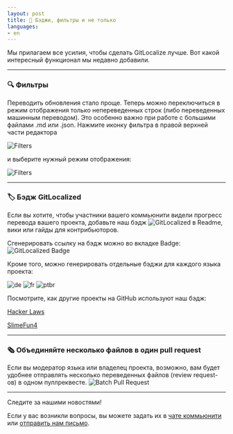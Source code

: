 ```yaml
---
layout: post
title: 🚀 Бэджи, фильтры и не только
languages:
- en
---
```


Мы прилагаем все усилия, чтобы сделать GitLocalize лучше. Вот какой интересный функционал мы недавно добавили.

---

<a name="Filters"></a>

### 🔍 Фильтры

Переводить обновления стало проще. Теперь можно переключиться в режим отображения только непереведенных строк (либо переведенных машинным переводом). Это особенно важно при работе с большими файлами .md или .json.
Нажмите иконку фильтра в правой верхней части редактора

![Filters](/img/filter_1.png)

и выберите нужный режим отображения:

![Filters](/img/filter_2.png)

---

<a name="Badge"></a>

### 🏷 Бэдж GitLocalized

Если вы хотите, чтобы участники вашего коммьюнити видели прогресс перевода вашего проекта, добавьте наш бэдж ![GitLocalized](/img/badge.svg) в Readme, вики или гайды для контрибьюторов.

Сгенерировать ссылку на бэдж можно во вкладке Badge:
![GitLocalized Badge](/img/badge_1.png)

Кроме того, можно генерировать отдельные бэджи для каждого языка проекта:

![de](/img/badge_de.svg) ![fr](/img/badge_fr.svg)
![ptbr](/img/badge_ptbr.svg)

Посмотрите, как другие проекты на GitHub используют наш бэдж:

[Hacker Laws](https://github.com/dwmkerr/hacker-laws#translations)

[SlimeFun4](https://github.com/TheBusyBiscuit/Slimefun4/wiki/Translating-Slimefun)

---

<a name="BatchPR"></a>

### 🗞 Объединяйте несколько файлов в один pull request

Если вы модератор языка или владелец проекта, возможно, вам будет удобнее отправлять несколько переведенных файлов (review request-ов) в одном пуллреквесте.
![Batch Pull Request](/img/batch_PR.png)

---

Следите за нашими новостями!

Если у вас возникли вопросы, вы можете задать их в [чате коммьюнити](https://gitter.im/gitlocalize/Lobby) или [отправить нам письмо](mailto:info@gitlocalize.com).
